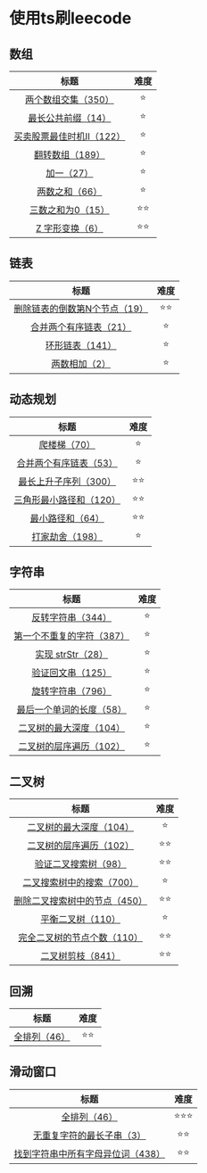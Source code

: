 <!--
 * @Description: 
 * @Author: Moriaty
 * @Date: 2020-08-18 09:22:14
 * @Last modified by: Moriaty
 * @LastEditTime: 2020-09-21 00:00:05
-->
# 使用ts刷leecode

## 数组

|                             标题                             | 难度 |
| :----------------------------------------------------------: | :--: |
|   [两个数组交集（350）](./src/01Array/two-array-intersection.ts)    |  ⭐️   |
|    [最长公共前缀（14）](./src/01Array/longest-common-peifix.ts)    |  ⭐️   |
| [买卖股票最佳时机II（122）](./src/01Array/best-time-to-buy-and-sell-stock-ii.ts) |  ⭐️   |
| [翻转数组（189）](./src/01Array/rotate-array.ts) |  ⭐️   |
| [加一（27）](./src/01Array/plus-one.ts) |  ⭐️   |
| [两数之和（66）](./src/01Array/two-sum.ts) |  ⭐️   |
| [三数之和为0（15）](./src/01Array/3sum.ts) |  ⭐️⭐️   |
| [Z 字形变换（6）](./src/01Array/zigzag-conversion.ts) |  ⭐️⭐️   |

## 链表

|                             标题                             | 难度 |
| :----------------------------------------------------------: | :--: |
|   [删除链表的倒数第N个节点（19）](./src/02LinkList/remove-nth-node-from-end-of-list.ts)    |  ⭐️⭐️   |
|   [合并两个有序链表（21）](./src/02LinkList/merge-two-sorted-lists.ts)    |  ⭐️   |
|   [环形链表（141）](./src/02LinkList/linked-list-cycle.ts)    |  ⭐️   |
|   [两数相加（2）](./src/02LinkList/linkeadd-two-numbers.ts)    |  ⭐️   |

## 动态规划

|                             标题                             | 难度 |
| :----------------------------------------------------------: | :--: |
|   [爬楼梯（70）](./src/03dynamic-programming/climbing-stairs.ts)    |  ⭐️   |
|   [合并两个有序链表（53）](./src/03dynamic-programming/maximum-subarray.ts)    |  ⭐️   |
|   [最长上升子序列（300）](./src/03dynamic-programming/longest-increasing-subsequence.ts)    |  ⭐️⭐️   |
|   [三角形最小路径和（120）](./src/03dynamic-programming/triangle.ts)    |  ⭐️⭐️   |
|   [最小路径和（64）](./src/03dynamic-programming/minimum-path-sum.ts)    |  ⭐️⭐️   |
|   [打家劫舍（198）](./src/03dynamic-programming/house-robber.ts)    |  ⭐️   |

## 字符串

|                             标题                             | 难度 |
| :----------------------------------------------------------: | :--: |
|   [反转字符串（344）](./src/04String/reverse-string.ts)    |  ⭐️   |
|   [第一个不重复的字符（387）](./src/04String/firstUniqChar.ts)    |  ⭐️   |
|   [实现 strStr（28）](./src/04String/implement-strstr.ts)    |  ⭐️   |
|   [验证回文串（125）](./src/04String/valid-palindrome.ts)    |  ⭐️   |
|   [旋转字符串（796）](./src/04String/rotate-string.ts)    |  ⭐️   |
|   [最后一个单词的长度（58）](./src/04String/length-of-last-word.ts)    |  ⭐️   |
|   [二叉树的最大深度（104）](./src/04String/maximum-depth-of-binary-tree.ts)    |  ⭐️   |
|   [二叉树的层序遍历（102）](./src/04String/binary-tree-level-order-traversal.ts)    |  ⭐️   |

## 二叉树

|                             标题                             | 难度 |
| :----------------------------------------------------------: | :--: |
|   [二叉树的最大深度（104）](./src/05binary-tree/maximum-depth-of-binary-tree.ts)    |  ⭐️   |
|   [二叉树的层序遍历（102）](./src/05binary-tree/binary-tree-level-order-traversal.ts)    |  ⭐️⭐️   |
|   [验证二叉搜索树（98）](./src/05binary-tree/validate-binary-search-tree.ts)    |  ⭐️⭐️   |
|   [二叉搜索树中的搜索（700）](./src/05binary-tree/search-in-a-binary-search-tree.ts)    |  ⭐️   |
|   [删除二叉搜索树中的节点（450）](./src/05binary-tree/delete-node-in-a-bst.ts)    |  ⭐️⭐️   |
|   [平衡二叉树（110）](./src/05binary-tree/balanced-binary-tree.ts)    |  ⭐️   |
|   [完全二叉树的节点个数（110）](./src/05binary-tree/count-complete-tree-nodes.ts)    |  ⭐️⭐️   |
|   [二叉树剪枝（841）](./src/05binary-tree/binary-tree-pruning.ts)    |  ⭐️⭐️   |

## 回溯

|                             标题                             | 难度 |
| :----------------------------------------------------------: | :--: |
|   [ 全排列（46）](./src/06trace-back/permutations.ts)    |  ⭐️⭐️   |

## 滑动窗口

|                             标题                             | 难度 |
| :----------------------------------------------------------: | :--: |
|   [ 全排列（46）](./src/07slide-window/sliding-window-maximum.ts)    |  ⭐️⭐️⭐️   |
|   [ 无重复字符的最长子串（3）](./src/07slide-window/longest-substring-without-repeating-characters.ts)    |  ⭐️⭐️   |
|   [ 找到字符串中所有字母异位词（438）](./src/07slide-window/find-all-anagrams-in-a-string.ts)    |  ⭐️⭐️   |